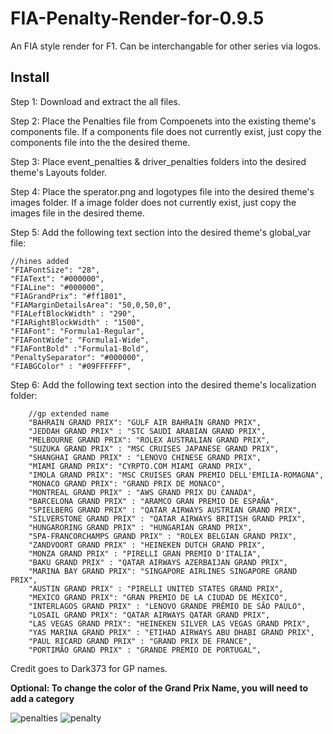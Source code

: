 # FIA-Penalty-Render-for-0.9.5
An FIA style render for F1.  Can be interchangable for other series via logos.

## Install

Step 1: Download and extract the all files.

Step 2: Place the Penalties file from Compoenets into the existing theme's components file.  If a components file does not currently exist, just copy the components file into the the desired theme.

Step 3: Place event_penalties & driver_penalties folders into the desired theme's Layouts folder.

Step 4: Place the sperator.png and logotypes file into the desired theme's images folder.  If a image folder does not currently exist, just copy the images file in the desired theme.

Step 5: Add the following text section into the desired theme's global_var file:

    //hines added
    "FIAFontSize": "28",
    "FIAText": "#000000",
    "FIALine": "#000000",
    "FIAGrandPrix": "#ff1801",
    "FIAMarginDetailsArea": "50,0,50,0",
    "FIALeftBlockWidth" : "290",
    "FIARightBlockWidth" : "1500",
    "FIAFont": "Formula1-Regular",
    "FIAFontWide": "Formula1-Wide",
    "FIAFontBold" :"Formula1-Bold",
    "PenaltySeparator": "#000000",
    "FIABGColor" : "#09FFFFFF",

Step 6: Add the following text section into the desired theme's localization folder:

        //gp extended name
        "BAHRAIN GRAND PRIX": "GULF AIR BAHRAIN GRAND PRIX",
        "JEDDAH GRAND PRIX" : "STC SAUDI ARABIAN GRAND PRIX",
        "MELBOURNE GRAND PRIX": "ROLEX AUSTRALIAN GRAND PRIX",
        "SUZUKA GRAND PRIX" : "MSC CRUISES JAPANESE GRAND PRIX",
        "SHANGHAI GRAND PRIX" : "LENOVO CHINESE GRAND PRIX",
        "MIAMI GRAND PRIX": "CYRPTO.COM MIAMI GRAND PRIX",
        "IMOLA GRAND PRIX": "MSC CRUISES GRAN PREMIO DELL'EMILIA-ROMAGNA",
        "MONACO GRAND PRIX": "GRAND PRIX DE MONACO",
        "MONTREAL GRAND PRIX" : "AWS GRAND PRIX DU CANADA",
        "BARCELONA GRAND PRIX" : "ARAMCO GRAN PREMIO DE ESPAÑA",
        "SPIELBERG GRAND PRIX" : "QATAR AIRWAYS AUSTRIAN GRAND PRIX",
        "SILVERSTONE GRAND PRIX" : "QATAR AIRWAYS BRITISH GRAND PRIX",
        "HUNGARORING GRAND PRIX" : "HUNGARIAN GRAND PRIX",
        "SPA-FRANCORCHAMPS GRAND PRIX" : "ROLEX BELGIAN GRAND PRIX",
        "ZANDVOORT GRAND PRIX" : "HEINEKEN DUTCH GRAND PRIX",
        "MONZA GRAND PRIX" : "PIRELLI GRAN PREMIO D'ITALIA",
        "BAKU GRAND PRIX" : "QATAR AIRWAYS AZERBAIJAN GRAND PRIX",
        "MARINA BAY GRAND PRIX": "SINGAPORE AIRLINES SINGAPORE GRAND PRIX",
        "AUSTIN GRAND PRIX" : "PIRELLI UNITED STATES GRAND PRIX",
        "MEXICO GRAND PRIX": "GRAN PREMIO DE LA CIUDAD DE MÉXICO",
        "INTERLAGOS GRAND PRIX" : "LENOVO GRANDE PRÊMIO DE SÃO PAULO",
        "LOSAIL GRAND PRIX": "QATAR AIRWAYS QATAR GRAND PRIX",
        "LAS VEGAS GRAND PRIX": "HEINEKEN SILVER LAS VEGAS GRAND PRIX",
        "YAS MARINA GRAND PRIX" : "ETIHAD AIRWAYS ABU DHABI GRAND PRIX",
        "PAUL RICARD GRAND PRIX" : "GRAND PRIX DE FRANCE",
        "PORTIMÃO GRAND PRIX" : "GRANDE PRÉMIO DE PORTUGAL",

Credit goes to Dark373 for GP names.

**Optional:  To change the color of the Grand Prix Name, you will need to add a category**

![penalties](https://github.com/user-attachments/assets/1cfd539c-26b1-446b-9756-242e01a5fb02)
![penalty](https://github.com/user-attachments/assets/1c47bef3-00ef-4c4e-b460-0f594645bf21)



